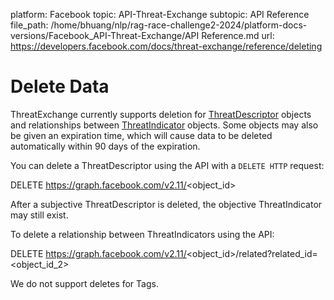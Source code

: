 platform: Facebook
topic: API-Threat-Exchange
subtopic: API Reference
file_path: /home/bhuang/nlp/rag-race-challenge2-2024/platform-docs-versions/Facebook_API-Threat-Exchange/API Reference.md
url: https://developers.facebook.com/docs/threat-exchange/reference/deleting

# Delete Data

ThreatExchange currently supports deletion for [ThreatDescriptor](https://developers.facebook.com/docs/threat-exchange/reference/apis/threat-descriptors) objects and relationships between [ThreatIndicator](https://developers.facebook.com/docs/threat-exchange/reference/apis/threat-indicator) objects. Some objects may also be given an expiration time, which will cause data to be deleted automatically within 90 days of the expiration.

You can delete a ThreatDescriptor using the API with a `DELETE HTTP` request:

DELETE https://graph.facebook.com/v2.11/<object\_id>

After a subjective ThreatDescriptor is deleted, the objective ThreatIndicator may still exist.

To delete a relationship between ThreatIndicators using the API:

DELETE https://graph.facebook.com/v2.11/<object\_id>/related?related\_id=<object\_id\_2>

We do not support deletes for Tags.